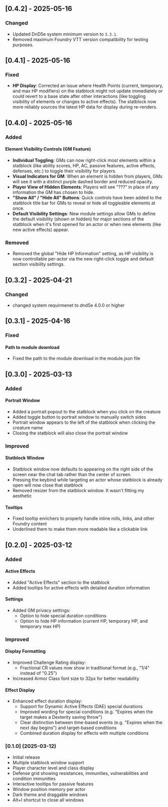 ## [0.4.2] - 2025-05-16

### Changed
- Updated DnD5e system minimum version to `3.3.1`.
- Removed maximum Foundry VTT version compatibility for testing purposes.

## [0.4.1] - 2025-05-16

### Fixed
- **HP Display**: Corrected an issue where Health Points (current, temporary, and max HP modifiers) on the statblock might not update immediately or could revert to a base state after other interactions (like toggling visibility of elements or changes to active effects). The statblock now more reliably sources the latest HP data for display during re-renders.

## [0.4.0] - 2025-05-16

### Added
#### Element Visibility Controls (GM Feature)
- **Individual Toggling**: GMs can now right-click most elements within a statblock (like ability scores, HP, AC, passive features, active effects, defenses, etc.) to toggle their visibility for players.
- **Visual Indicators for GM**: When an element is hidden from players, GMs will see it with a distinct purple dashed border and reduced opacity.
- **Player View of Hidden Elements**: Players will see "???" in place of any information the GM has chosen to hide.
- **"Show All" / "Hide All" Buttons**: Quick controls have been added to the statblock title bar for GMs to reveal or hide all toggleable elements at once.
- **Default Visibility Settings**: New module settings allow GMs to define the default visibility (shown or hidden) for major sections of the statblock when it's first opened for an actor or when new elements (like new active effects) appear.

### Removed
- Removed the global "Hide HP Information" setting, as HP visibility is now controllable per-actor via the new right-click toggle and default section visibility settings.

## [0.3.2] - 2025-04-21

### Changed
- changed system requirmenet to dnd5e 4.0.0 or higher

## [0.3.1] - 2025-04-16

### Fixed
#### Path to module download
- Fixed the path to the module download in the module.json file

## [0.3.0] - 2025-03-13

### Added
#### Portrait Window
- Added a portrait popout to the statblock when you click on the creature
- Added toggle button to portrait window to manually switch sides
- Portrait window appears to the left of the statblock when clicking the creature name
- Closing the statblock will also close the portrait window

### Improved
#### Statblock Window
- Statblock window now defaults to appearing on the right side of the screen near the chat tab rather than the center of screen
- Pressing the keybind while targeting an actor whose statblock is already open will now close that statblock
- Removed resizer from the statblock window. It wasn't fitting my aesthetic

#### Tooltips
- Fixed tooltip enrichers to properly handle inline rolls, links, and other Foundry content
- Underlined them to make them more readable like a clickable link

## [0.2.0] - 2025-03-12

### Added
#### Active Effects
- Added "Active Effects" section to the statblock
- Added tooltips for active effects with detailed duration information

#### Settings
- Added GM privacy settings:
  - Option to hide special duration conditions
  - Option to hide HP information (current HP, temporary HP, and temporary max HP)

### Improved
#### Display Formatting
- Improved Challenge Rating display:
  - Fractional CR values now show in traditional format (e.g., "1/4" instead of "0.25")
- Increased Armor Class font size to 32px for better readability

#### Effect Display
- Enhanced effect duration display:
  - Support for Dynamic Active Effects (DAE) special durations
  - Improved wording for special conditions (e.g. "Expires when the target makes a Dexterity saving throw")
  - Clear distinction between time-based events (e.g. "Expires when the next day begins") and target-based conditions
  - Combined duration display for effects with multiple conditions

### [0.1.0] (2025-03-12)

- Initial release
- Multiple statblock window support
- Player character level and class display
- Defense grid showing resistances, immunities, vulnerabilities and condition immunities
- Interactive tooltips for passive features
- Window position memory per actor
- Dark theme and draggable windows
- Alt+I shortcut to close all windows
